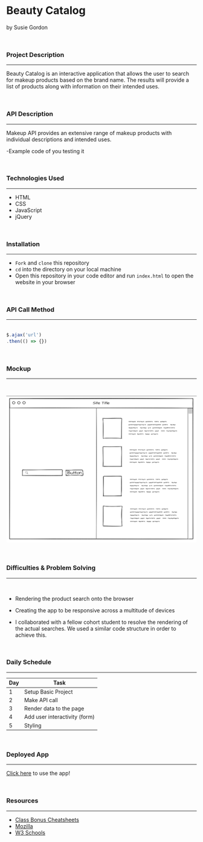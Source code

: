 # Beauty Catalog
by Susie Gordon

</br>

### **Project Description**

---

Beauty Catalog is an interactive application that allows the user to search for makeup products based on the brand name. The results will provide a list of products along with information on their intended uses.

</br>

### **API Description**

---

Makeup API provides an extensive range of makeup products with individual descriptions and intended uses.

-Example code of you testing it

</br>

### **Technologies Used**

---

- HTML
- CSS
- JavaScript
- jQuery

</br>

### **Installation** 

---

- `Fork` and `clone` this repository
- `cd` into the directory on your local machine
- Open this repository in your code editor and run `index.html` to open the website in your browser

</br>

### **API Call Method**

---

```js

$.ajax('url')
.then(() => {})

```

</br>

### **Mockup**

---

</br>

![Mockup Image](./img/mockup.png)

</br>

### **Difficulties & Problem Solving**

---

</br>

- Rendering the product search onto the browser
- Creating the app to be responsive across a multitude of devices

- I collaborated with a fellow cohort student to resolve the rendering of the actual searches. We used a similar code structure in order to achieve this.

</br>

### **Daily Schedule**

---

|  Day  |  Task  |
|-------|--------|
| 1 | Setup Basic Project |
| 2 | Make API call |
| 3 | Render data to the page |
| 4 | Add user interactivity (form) |
| 5 | Styling |

</br>

### **Deployed App** 

---

[Click here](https://project-1-fawn.vercel.app/) to use the app!

</br>

### **Resources**

---

- [Class Bonus Cheatsheets](https://git.generalassemb.ly/AlexMerced/orientation/blob/master/cheatsheet/readme.md) 
- [Mozilla](https://developer.mozilla.org/)
- [W3 Schools](https://www.w3schools.com/)